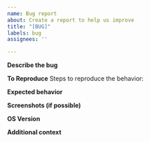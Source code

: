 ```yaml
---
name: Bug report
about: Create a report to help us improve
title: "[BUG]"
labels: bug
assignees: ''

---
```


**Describe the bug**


**To Reproduce**
Steps to reproduce the behavior:


**Expected behavior**


**Screenshots (if possible)**


**OS Version**


**Additional context**
